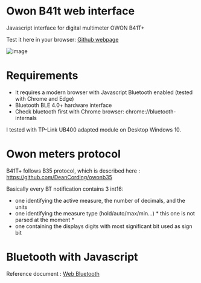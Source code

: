 # Owon B41t web interface

Javascript interface for digital multimeter OWON B41T+

Test it here in your browser: [Github webpage](https://pbrunot.github.io/owonb41t/multimeter.html) 

![image](https://github.com/PBrunot/owonb41t/assets/6236243/b0cb0a81-5eff-47bf-b08c-5f332fa6a527)

# Requirements

- It requires a modern browser with Javascript Bluetooth enabled (tested with Chrome and Edge)
- Bluetooth BLE 4.0+ hardware interface
- Check bluetooth first with Chrome browser: chrome://bluetooth-internals

I tested with TP-Link UB400 adapted module on Desktop Windows 10.

# Owon meters protocol

B41T+ follows B35 protocol, which is described here : https://github.com/DeanCording/owonb35

Basically every BT notification contains 3 int16:
- one identifying the active measure, the number of decimals, and the units
- one identifying the measure type (hold/auto/max/min...) * this one is not parsed at the moment *
- one containing the displays digits with most significant bit used as sign bit 

# Bluetooth with Javascript

Reference document : [Web Bluetooth](https://googlechrome.github.io/samples/web-bluetooth/index.html)

